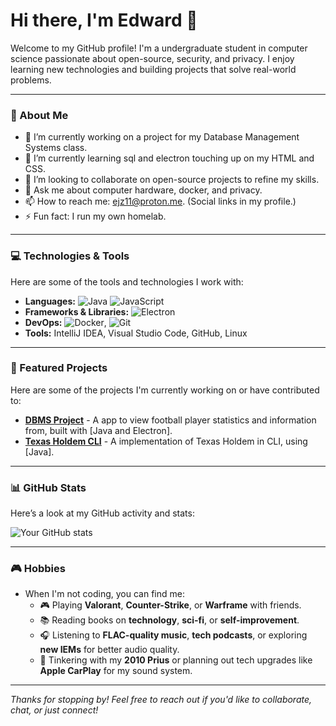 <!--## Hi there 👋

<!--
**Ejz9/Ejz9** is a ✨ _special_ ✨ repository because its `README.md` (this file) appears on your GitHub profile.

Here are some ideas to get you started:

- 🔭 I’m currently working on ...
- 🌱 I’m currently learning ...
- 👯 I’m looking to collaborate on ...
- 🤔 I’m looking for help with ...
- 💬 Ask me about ...
- 📫 How to reach me: ...
- 😄 Pronouns: ...
- ⚡ Fun fact: ...
-->

# Hi there, I'm Edward 👋

Welcome to my GitHub profile! I'm a undergraduate student in computer science passionate about open-source, security, and privacy. I enjoy learning new technologies and building projects that solve real-world problems.

---

### 🌟 About Me

- 🔭 I’m currently working on a project for my Database Management Systems class.
- 🌱 I’m currently learning sql and electron touching up on my HTML and CSS.
- 👯 I’m looking to collaborate on open-source projects to refine my skills.
- 💬 Ask me about computer hardware, docker, and privacy.
- 📫 How to reach me: ejz11@proton.me. (Social links in my profile.)
- ⚡ Fun fact: I run my own homelab.

---

### 💻 Technologies & Tools

Here are some of the tools and technologies I work with:

- **Languages:** ![Java](https://img.shields.io/badge/Java-ED8B00?style=flat&logo=java&logoColor=black) ![JavaScript](https://img.shields.io/badge/JavaScript-F7DF1E?style=flat&logo=javascript&logoColor=black)
- **Frameworks & Libraries:** ![Electron](https://img.shields.io/badge/Electron-47848F?style=flat&logo=electron&logoColor=black)
- **DevOps:** ![Docker](https://img.shields.io/badge/Docker-2496ED?style=flat&logo=docker&logoColor=white), ![Git](https://img.shields.io/badge/Git-F05032?style=flat&logo=git&logoColor=white)
- **Tools:** IntelliJ IDEA, Visual Studio Code, GitHub, Linux

---

### 🚀 Featured Projects

Here are some of the projects I'm currently working on or have contributed to:

- **[DBMS Project](https://github.com/Ejz9/DMS-Project)** - A app to view football player statistics and information from, built with [Java and Electron].
- **[Texas Holdem CLI](https://github.com/fordashton3/Texas-Holdem)** - A implementation of Texas Holdem in CLI, using [Java].

---

### 📊 GitHub Stats

Here’s a look at my GitHub activity and stats:

![Your GitHub stats](https://github-readme-stats.vercel.app/api?username=Ejz9&show_icons=true&theme=radical)

---

### 🎮 Hobbies

- When I'm not coding, you can find me:
  - 🎮 Playing **Valorant**, **Counter-Strike**, or **Warframe** with friends.
  - 📚 Reading books on **technology**, **sci-fi**, or **self-improvement**.
  - 🎧 Listening to **FLAC-quality music**, **tech podcasts**, or exploring **new IEMs** for better audio quality.
  - 🚗 Tinkering with my **2010 Prius** or planning out tech upgrades like **Apple CarPlay** for my sound system.

---

*Thanks for stopping by! Feel free to reach out if you'd like to collaborate, chat, or just connect!*
